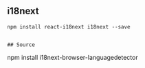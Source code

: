 ## i18next

```
npm install react-i18next i18next --save


## Source

```
npm install i18next-browser-languagedetector
